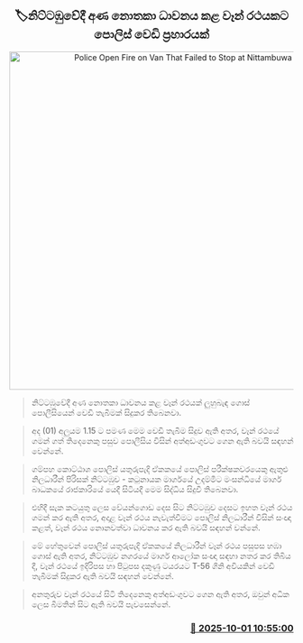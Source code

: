 <p align='center'><b><h2 align='center' title='Police Open Fire on Van That Failed to Stop at Nittambuwa'>🏷නිට්ටඹුවේදී අණ නොතකා ධාවනය කළ වෑන් රථයකට පොලිස් වෙඩි ප්‍රහාරයක්</h2></b></p>
<p align='center'><img src='https://helakuru.sgp1.cdn.digitaloceanspaces.com/esana/images/lib/shooting[1].jpg' width='600' alt='Police Open Fire on Van That Failed to Stop at Nittambuwa'></p>

> නිට්ටඹුවේදී අණ නොතකා ධාවනය කළ වෑන් රථයක් ලුහුබැඳ ගොස් පොලීසියෙන් වෙඩි තැබීමක් සිදුකර තිබෙනවා.

> අද (01) අලුයම 1.15 ට පමණ මෙම වෙඩි තැබීම සිදුව ඇති අතර, වෑන් රථයේ ගමන් ගත් තිදෙනෙකු පසුව පොලීසිය විසින් අත්අඩංගුවට ගෙන ඇති බවයි සඳහන් වෙන්නේ.

> ගම්පහ කොට්ඨාශ පොලිස් යතුරුපැදි ඒකකයේ පොලිස් පරීක්ෂකවරයෙකු ඇතුළු නිලධාරීන් පිරිසක් නිට්ටඹුව - කටුනායක මාර්ගයේ උදම්මිට මංසන්ධියේ මාර්ග බාධකයේ රාජකාරියේ යෙදී සිටියදී මෙම සිද්ධිය සිදුවී තිබෙනවා. 

> එහිදී සැක කටයුතු ලෙස වේයන්ගොඩ දෙස සිට නිට්ටඹුව දෙසට ඉහත වෑන් රථය ගමන් කර ඇති අතර, අදාළ වෑන් රථය නැවැත්වීමට පොලිස් නිලධාරීන් විසින් සංඥා කළත්, වෑන් රථය නොනවත්වා ධාවනය කර ඇති බවයි සඳහන් වන්නේ.

> මේ හේතුවෙන් පොලිස් යතුරුපැදි ඒකකයේ නිලධාරීන් වෑන් රථය පසුපස හඹා ගොස් ඇති අතර, නිට්ටඹුව නගරයේ මාර්ග ආලෝක සංඥා සඳහා නතර කර තිබිය දී, වෑන් රථයේ ඉදිරිපස හා පිටුපස දකුණු ටයරයට T-56 ගිනි අවියකින් වෙඩි තැබීමක් සිදුකර ඇති බවයි සඳහන් වෙන්නේ.

> අනතුරුව වෑන් රථයේ සිටි තිදෙනෙකු අත්අඩංගුවට ගෙන ඇති අතර, ඔවුන් අධික ලෙස බීමතින් සිට ඇති බවයි පැවසෙන්නේ.



<h3 align='right'><a href='https://www.helakuru.lk/esana/p/114136/'>📅 2025-10-01 10:55:00</a></h3>
